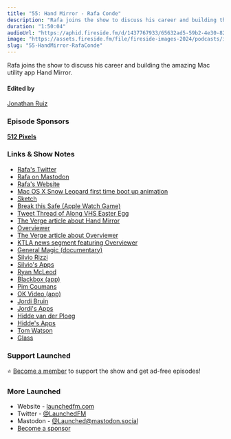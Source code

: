 ```yaml
---
title: "55: Hand Mirror - Rafa Conde"
description: "Rafa joins the show to discuss his career and building the amazing Mac utility app Hand Mirror."
duration: "1:50:04"
audioUrl: "https://aphid.fireside.fm/d/1437767933/65632ad5-59b2-4e30-82d1-13845dce07dd/9cd801ef-ff43-4a1d-827c-a4f732c8055f.mp3"
image: "https://assets.fireside.fm/file/fireside-images-2024/podcasts/images/6/65632ad5-59b2-4e30-82d1-13845dce07dd/episodes/9/9cd801ef-ff43-4a1d-827c-a4f732c8055f/cover.jpg?v=1"
slug: "55-HandMirror-RafaConde"
---
```


<p>Rafa joins the show to discuss his career and building the amazing Mac utility app Hand Mirror.</p>

<h4>Edited by</h4>

<p><a href="https://mastodon.online/@refactoredd" rel="nofollow">Jonathan Ruiz</a></p>

<h3>Episode Sponsors</h3>

<p><strong><a href="https://512pixels.net/" rel="nofollow">512 Pixels</a></strong></p>

<h3>Links &amp; Show Notes</h3>

<ul>
<li><a href="https://twitter.com/rafahari" rel="nofollow">Rafa&#39;s Twitter</a></li>
<li><a href="https://mastodon.design/@rafa" rel="nofollow">Rafa on Mastodon</a></li>
<li><a href="https://rafa.design/" rel="nofollow">Rafa&#39;s Website</a></li>
<li><a href="https://www.youtube.com/watch?v=AJsHfl4lTwE" rel="nofollow">Mac OS X Snow Leopard first time boot up animation</a></li>
<li><a href="https://www.sketch.com/" rel="nofollow">Sketch</a></li>
<li><a href="http://breakthissafe.com" rel="nofollow">Break this Safe (Apple Watch Game)</a></li>
<li><a href="https://twitter.com/rafahari/status/1491536909092409348?s=20" rel="nofollow">Tweet Thread of Along VHS Easter Egg</a></li>
<li><a href="https://www.theverge.com/tldr/2020/3/19/21186782/hand-mirror-mac-app-check-video-call" rel="nofollow">The Verge article about Hand Mirror</a></li>
<li><a href="https://overviewer.app/" rel="nofollow">Overviewer</a></li>
<li><a href="https://www.theverge.com/2021/1/6/22217200/overviewer-app-teachers-overhead-camera-iphone-zoom" rel="nofollow">The Verge article about Overviewer</a></li>
<li><a href="https://ktla.com/morning-news/technology/helpful-camera-apps-google-stack-pdf-overviewer-app-zoom-photoscan-photo-scanner/" rel="nofollow">KTLA news segment featuring Overviewer</a></li>
<li><a href="https://www.youtube.com/watch?v=uTdyb-RWNKo" rel="nofollow">General Magic (documentary)</a></li>
<li><a href="https://mastodon.social/@rizzi@gloria.social" rel="nofollow">Silvio Rizzi</a></li>
<li><a href="https://rizzi.app/" rel="nofollow">Silvio&#39;s Apps</a></li>
<li><a href="https://twitter.com/warpling" rel="nofollow">Ryan McLeod</a></li>
<li><a href="https://www.blackboxpuzzles.com/" rel="nofollow">Blackbox (app)</a></li>
<li><a href="https://twitter.com/pimcoumans" rel="nofollow">Pim Coumans</a></li>
<li><a href="https://okvideo.app/" rel="nofollow">OK Video (app)</a></li>
<li><a href="https://twitter.com/jordibruin" rel="nofollow">Jordi Bruin</a></li>
<li><a href="https://bento.me/jordi" rel="nofollow">Jordi&#39;s Apps</a></li>
<li><a href="https://twitter.com/hiddevdploeg" rel="nofollow">Hidde van der Ploeg</a></li>
<li><a href="https://bento.me/hiddevdploeg" rel="nofollow">Hidde&#39;s Apps</a></li>
<li><a href="https://mastodon.world/@twatson" rel="nofollow">Tom Watson</a></li>
<li><a href="https://glass.photo/" rel="nofollow">Glass</a></li>
</ul>

<h3>Support Launched</h3>

<p>⭐️ <a href="http://membership.launchedfm.com/" rel="nofollow">Become a member</a> to support the show and get ad-free episodes!</p>

<h3>More Launched</h3>

<ul>
<li>Website - <a href="https://launchedfm.com" rel="nofollow">launchedfm.com</a></li>
<li>Twitter - <a href="https://twitter.com/launchedfm" rel="nofollow">@LaunchedFM</a></li>
<li>Mastodon - <a href="https://mastodon.social/@Launched" rel="nofollow">@Launched@mastodon.social</a></li>
<li><a href="https://launchedfm.com/sponsors" rel="nofollow">Become a sponsor</a></li>
</ul>
